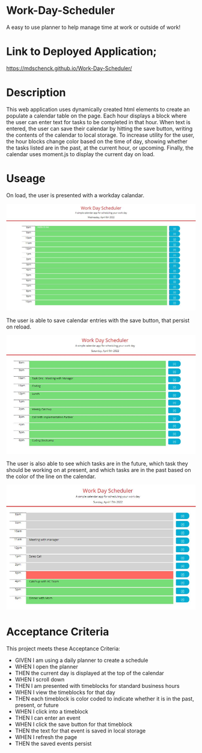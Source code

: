 # Work-Day-Scheduler

A easy to use planner to help manage time at work or outside of work!

# Link to Deployed Application;

https://mdschenck.github.io/Work-Day-Scheduler/

# Description

This web application uses dynamically created html elements to create an populate a calendar table on the page. Each hour displays a block where the user can enter text for tasks to be completed in that hour. When text is entered, the user can save their calendar by hitting the save button, writing the contents of the calendar to local storage. To increase utility for the user, the hour blocks change color based on the time of day, showing whether the tasks listed are in the past, at the current hour, or upcoming. Finally, the calendar uses moment.js to display the current day on load.

# Useage

On load, the user is presented with a workday calandar.

![Screenshot showing deployed website calendar display](assets/images/workdayCalendar-screenshot1.JPG)

The user is able to save calendar entries with the save button, that persist on reload.

![Screenshot showing deployed website calendar display](assets/images/workdayCalendar-screenshot3.JPG)

The user is also able to see which tasks are in the future, which task they should be working on at present, and which tasks are in the past based on the color of the line on the calendar.

![Screenshot showing deployed website calendar display](assets/images/workdayCalendar-screenshot4.JPG)

# Acceptance Criteria

This project meets these Acceptance Criteria:

- GIVEN I am using a daily planner to create a schedule
- WHEN I open the planner
- THEN the current day is displayed at the top of the calendar
- WHEN I scroll down
- THEN I am presented with timeblocks for standard business hours
- WHEN I view the timeblocks for that day
- THEN each timeblock is color coded to indicate whether it is in the past, present, or future
- WHEN I click into a timeblock
- THEN I can enter an event
- WHEN I click the save button for that timeblock
- THEN the text for that event is saved in local storage
- WHEN I refresh the page
- THEN the saved events persist
